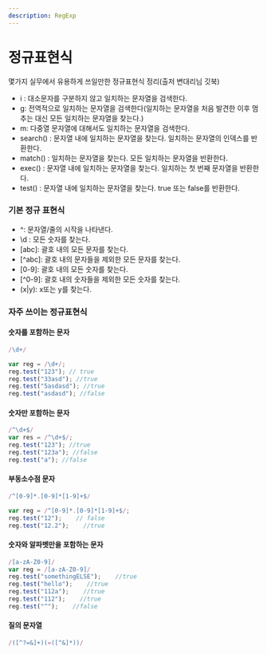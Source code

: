 ```yaml
---
description: RegExp
---
```


# 정규표현식

몇가지 실무에서 유용하게 쓰일만한 정규표현식 정리(출저  변대리님 깃북)

* i : 대소문자를 구분하지 않고 일치하는 문자열을 검색한다.
* g: 전역적으로 일치하는 문자열을 검색한다(일치하는 문자열을 처음 발견한 이후 멈추는 대신 모든 일치하는 문자열을 찾는다.)
* m: 다중열 문자열에 대해서도 일치하는 문자열을 검색한다.
* search() : 문자열 내에 일치하는 문자열을 찾는다. 일치하는 문자열의 인덱스를 반환한다.
* match() : 일치하는 문자열을 찾는다. 모든 일치하는 문자열을 반환한다.
* exec() : 문자열 내에 일치하는 문자열을 찾는다. 일치하는 첫 번째 문자열을 반환한다.
* test() : 문자열 내에 일치하는 문자열을 찾는다. true 또는 false를 반환한다.

### 기본 정규 표현식

* ^: 문자열/줄의 시작을 나타낸다.
* \d : 모든 숫자를 찾는다.
* \[abc]: 괄호 내의 모든 문자를 찾는다.
* \[^abc]: 괄호 내의 문자들을 제외한 모든 문자를 찾는다.
* \[0-9]: 괄호 내의 모든 숫자를 찾는다.
* \[^0-9]: 괄호 내의 숫자들을 제외한 모든 숫자를 찾는다.
* (x|y): x또는 y를 찾는다.

### 자주 쓰이는 정규표현식

#### 숫자를 포함하는 문자

```javascript
/\d+/

var reg = /\d+/;
reg.test("123"); // true
reg.test("33asd"); //true
reg.test("5asdasd"); //true
reg.test("asdasd"); //false
```

#### 숫자만 포함하는 문자

```javascript
/^\d+$/
var res = /^\d+$/;
reg.test("123"); //true
reg.test("123a"); //false
reg.test("a"); //false
```

#### 부동소수점 문자

```javascript
/^[0-9]*.[0-9]*[1-9]+$/

var reg = /^[0-9]*.[0-9]*[1-9]+$/;
reg.test("12");    // false
reg.test("12.2");    //true
```

#### 숫자와 알파벳만을 포함하는 문자

```javascript
/[a-zA-Z0-9]/
var reg = /[a-zA-Z0-9]/
reg.test("somethingELSE");    //true
reg.test("hello");    //true
reg.test("112a");    //true
reg.test("112");    //true
reg.test("^");    //false
```

#### 질의 문자열

```javascript
/([^?=&]+)(=([^&]*))/
```
